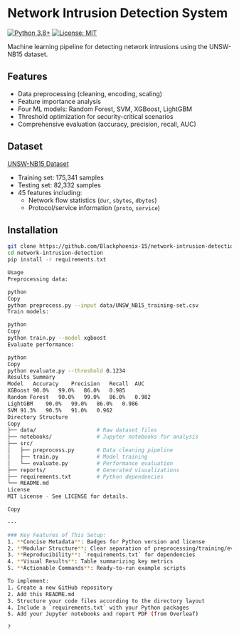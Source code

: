 # Network Intrusion Detection System

[![Python 3.8+](https://img.shields.io/badge/python-3.8+-blue.svg)](https://www.python.org/downloads/)
[![License: MIT](https://img.shields.io/badge/License-MIT-yellow.svg)](https://opensource.org/licenses/MIT)

Machine learning pipeline for detecting network intrusions using the UNSW-NB15 dataset.

## Features
- Data preprocessing (cleaning, encoding, scaling)
- Feature importance analysis
- Four ML models: Random Forest, SVM, XGBoost, LightGBM
- Threshold optimization for security-critical scenarios
- Comprehensive evaluation (accuracy, precision, recall, AUC)

## Dataset
[UNSW-NB15 Dataset](https://www.unsw.adfa.edu.au/unsw-canberra-cyber/cybersecurity/ADFA-NB15-Datasets/)  
- Training set: 175,341 samples
- Testing set: 82,332 samples  
- 45 features including:
  - Network flow statistics (`dur`, `sbytes`, `dbytes`)
  - Protocol/service information (`proto`, `service`)

## Installation
```bash
git clone https://github.com/Blackphoenix-15/network-intrusion-detection.git
cd network-intrusion-detection
pip install -r requirements.txt

Usage
Preprocessing data:

python
Copy
python preprocess.py --input data/UNSW_NB15_training-set.csv
Train models:

python
Copy
python train.py --model xgboost
Evaluate performance:

python
Copy
python evaluate.py --threshold 0.1234
Results Summary
Model	Accuracy	Precision	Recall	AUC
XGBoost	90.0%	99.0%	86.0%	0.985
Random Forest	90.0%	99.0%	86.0%	0.982
LightGBM	90.0%	99.0%	86.0%	0.986
SVM	91.3%	90.5%	91.0%	0.962
Directory Structure
Copy
├── data/                   # Raw dataset files
├── notebooks/              # Jupyter notebooks for analysis
├── src/
│   ├── preprocess.py       # Data cleaning pipeline
│   ├── train.py            # Model training
│   └── evaluate.py         # Performance evaluation
├── reports/                # Generated visualizations
├── requirements.txt        # Python dependencies
└── README.md
License
MIT License - See LICENSE for details.

Copy

---

### Key Features of This Setup:
1. **Concise Metadata**: Badges for Python version and license
2. **Modular Structure**: Clear separation of preprocessing/training/evaluation
3. **Reproducibility**: `requirements.txt` for dependencies
4. **Visual Results**: Table summarizing key metrics
5. **Actionable Commands**: Ready-to-run example scripts

To implement:
1. Create a new GitHub repository
2. Add this README.md
3. Structure your code files according to the directory layout
4. Include a `requirements.txt` with your Python packages
5. Add your Jupyter notebooks and report PDF (from Overleaf)

?


